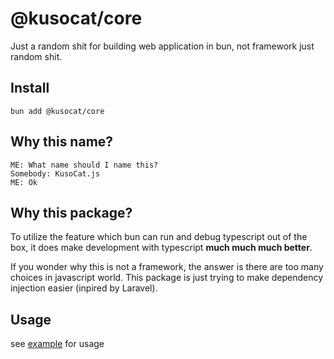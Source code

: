 # @kusocat/core

Just a random shit for building web application in bun, not framework just random shit.

## Install

```shell
bun add @kusocat/core
```

## Why this name?

```
ME: What name should I name this?
Somebody: KusoCat.js
ME: Ok
```

## Why this package?

To utilize the feature which bun can run and debug typescript out of the box, it does make development with typescript **much much much better**.

If you wonder why this is not a framework, the answer is there are too many choices in javascript world.
This package is just trying to make dependency injection easier (inpired by Laravel).

## Usage

see [example](../example) for usage
